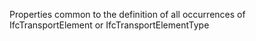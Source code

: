 Properties common to the definition of all occurrences of IfcTransportElement or IfcTransportElementType